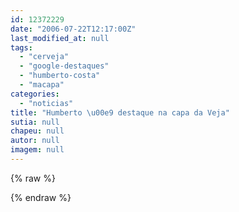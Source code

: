 ```yaml
---
id: 12372229
date: "2006-07-22T12:17:00Z"
last_modified_at: null
tags:
  - "cerveja"
  - "google-destaques"
  - "humberto-costa"
  - "macapa"
categories:
  - "noticias"
title: "Humberto \u00e9 destaque na capa da Veja"
sutia: null
chapeu: null
autor: null
imagem: null
---
```

{% raw %}
<p> </p>
{% endraw %}